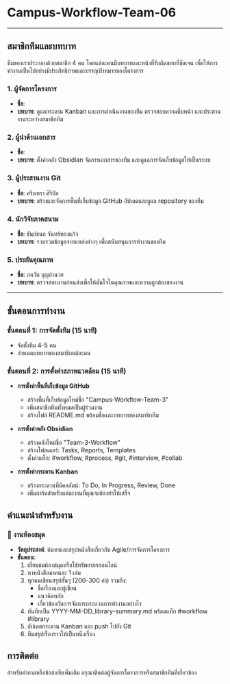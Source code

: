 # Campus-Workflow-Team-06

---

## สมาชิกทีมและบทบาท

ทีมของเราประกอบด้วยสมาชิก 4 คน โดยแต่ละคนมีบทบาทและหน้าที่รับผิดชอบที่ชัดเจน เพื่อให้การทำงานเป็นไปอย่างมีประสิทธิภาพและบรรลุเป้าหมายของโครงการ

### 1. **ผู้จัดการโครงการ**

- **ชื่อ**:
- **บทบาท**: ดูแลกระดาน Kanban และการดำเนินงานของทีม ตรวจสอบความคืบหน้า และประสานงานระหว่างสมาชิกทีม

### 2. **ผู้นำด้านเอกสาร**

- **ชื่อ**:
- **บทบาท**: ตั้งค่าคลัง Obsidian จัดการเอกสารของทีม และดูแลการจัดเก็บข้อมูลให้เป็นระบบ

### 3. **ผู้ประสานงาน Git**

- **ชื่อ**: ศรินทรา ศิริป้อ
- **บทบาท**: สร้างและจัดการพื้นที่เก็บข้อมูล GitHub อัปเดตและดูแล repository ของทีม

### 4. **นักวิจัยภาคสนาม**

- **ชื่อ**: ธันย์ชนก จันทร์ทองแก้ว
- **บทบาท**: รวบรวมข้อมูลจากแหล่งต่างๆ เพื่อสนับสนุนการทำงานของทีม

### 5. **ประกันคุณภาพ**

- **ชื่อ**: ภควัต บุญอำนวย
- **บทบาท**: ตรวจสอบงานก่อนส่งเพื่อให้มั่นใจในคุณภาพและความถูกต้องของงาน

---

## ขั้นตอนการทำงาน

### ขั้นตอนที่ 1: การจัดตั้งทีม (15 นาที)

- จัดตั้งทีม 4-5 คน
- กำหนดบทบาทของสมาชิกแต่ละคน

### ขั้นตอนที่ 2: การตั้งค่าสภาพแวดล้อม (15 นาที)

- **การตั้งค่าพื้นที่เก็บข้อมูล GitHub**

  - สร้างพื้นที่เก็บข้อมูลใหม่ชื่อ "Campus-Workflow-Team-3"
  - เพิ่มสมาชิกทีมทั้งหมดเป็นผู้ร่วมงาน
  - สร้างไฟล์ README.md พร้อมชื่อและบทบาทของสมาชิกทีม

- **การตั้งค่าคลัง Obsidian**

  - สร้างคลังใหม่ชื่อ "Team-3-Workflow"
  - สร้างโฟลเดอร์: Tasks, Reports, Templates
  - ตั้งค่าแท็ก: #workflow, #process, #git, #interview, #collab

- **การตั้งค่ากระดาน Kanban**
  - สร้างกระดานที่มีคอลัมน์: To Do, In Progress, Review, Done
  - เพิ่มการ์ดสำหรับแต่ละงานที่คุณจะต้องทำให้เสร็จ

## คำแนะนำสำหรับงาน

### 📖 งานห้องสมุด

- **วัตถุประสงค์**: ค้นหาและสรุปหนังสือเกี่ยวกับ Agile/การจัดการโครงการ
- **ขั้นตอน**:
  1. เยี่ยมชมห้องสมุดหรือใช้ทรัพยากรออนไลน์
  2. หาหนังสือมาคนละ 1 เล่ม
  3. ทุกคนเขียนสรุปสั้นๆ (200-300 คำ) รวมถึง:
     - ชื่อเรื่องและผู้เขียน
     - แนวคิดหลัก
     - เกี่ยวข้องกับการจัดการกระบวนการทำงานอย่างไร
  4. บันทึกเป็น YYYY-MM-DD_library-summary.md พร้อมแท็ก #workflow #library
  5. อัปเดตกระดาน Kanban และ push ไปยัง Git
  6. ทีมสรุปเรื่องราวให้เป็นหนึ่งเรื่อง

## การติดต่อ

สำหรับคำถามหรือข้อสงสัยเพิ่มเติม กรุณาติดต่อผู้จัดการโครงการหรือสมาชิกทีมที่เกี่ยวข้อง
